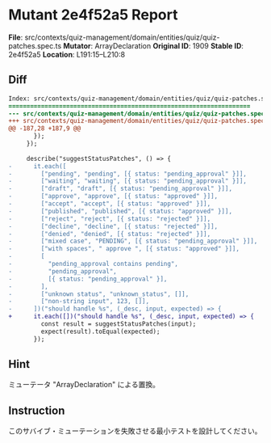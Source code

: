 # Mutant 2e4f52a5 Report

**File**: src/contexts/quiz-management/domain/entities/quiz/quiz-patches.spec.ts
**Mutator**: ArrayDeclaration
**Original ID**: 1909
**Stable ID**: 2e4f52a5
**Location**: L191:15–L210:8

## Diff

```diff
Index: src/contexts/quiz-management/domain/entities/quiz/quiz-patches.spec.ts
===================================================================
--- src/contexts/quiz-management/domain/entities/quiz/quiz-patches.spec.ts	original
+++ src/contexts/quiz-management/domain/entities/quiz/quiz-patches.spec.ts	mutated #1909
@@ -187,28 +187,9 @@
       });
     });
 
     describe("suggestStatusPatches", () => {
-      it.each([
-        ["pending", "pending", [{ status: "pending_approval" }]],
-        ["waiting", "waiting", [{ status: "pending_approval" }]],
-        ["draft", "draft", [{ status: "pending_approval" }]],
-        ["approve", "approve", [{ status: "approved" }]],
-        ["accept", "accept", [{ status: "approved" }]],
-        ["published", "published", [{ status: "approved" }]],
-        ["reject", "reject", [{ status: "rejected" }]],
-        ["decline", "decline", [{ status: "rejected" }]],
-        ["denied", "denied", [{ status: "rejected" }]],
-        ["mixed case", "PENDING", [{ status: "pending_approval" }]],
-        ["with spaces", " approve ", [{ status: "approved" }]],
-        [
-          "pending_approval contains pending",
-          "pending_approval",
-          [{ status: "pending_approval" }],
-        ],
-        ["unknown status", "unknown_status", []],
-        ["non-string input", 123, []],
-      ])("should handle %s", (_desc, input, expected) => {
+      it.each([])("should handle %s", (_desc, input, expected) => {
         const result = suggestStatusPatches(input);
         expect(result).toEqual(expected);
       });
```

## Hint

ミューテータ "ArrayDeclaration" による置換。

## Instruction

このサバイブ・ミューテーションを失敗させる最小テストを設計してください。

